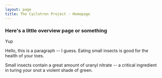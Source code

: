 ```yaml
---
layout: page
title: The Cyclotron Project - Homepage
---
```


### Here's a little overview page or something
Yup


Hello, this is a paragraph -- I guess. Eating small insects is good for
 the health of your toes. 


Small insects contain a great amount of uranyl nitrate -- a critical ingredient 
in turing your snot a violent shade of green. 